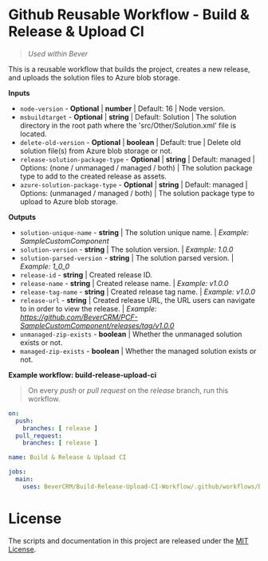# Github Reusable Workflow - Build & Release & Upload CI
> *Used within Bever*

This is a reusable workflow that builds the project, creates a new release, and uploads the solution files to Azure blob storage.

**Inputs**
- ```node-version``` - **Optional** | **number** | Default: 16 | Node version.
- ```msbuildtarget``` - **Optional** | **string** | Default: Solution | The solution directory in the root path where the 'src/Other/Solution.xml' file is located.
- ```delete-old-version``` - **Optional** | **boolean** | Default: true | Delete old solution file(s) from Azure blob storage or not.
- ```release-solution-package-type``` - **Optional** | **string** | Default: managed | Options: (none / unmanaged / managed / both) | The solution package type to add to the created release as assets.
- ```azure-solution-package-type``` - **Optional** | **string** | Default: managed | Options: (unmanaged / managed / both) | The solution package type to upload to Azure blob storage.

**Outputs**
- ```solution-unique-name``` - **string** | The solution unique name. | *Example: SampleCustomComponent*
- ```solution-version``` - **string** | The solution version. | *Example: 1.0.0*
- ```solution-parsed-version``` - **string** | The solution parsed version. | *Example: 1_0_0*
- ```release-id``` - **string** | Created release ID.
- ```release-name``` - **string** | Created release name. | *Example: v1.0.0*
- ```release-tag-name``` - **string** | Created release tag name. | *Example: v1.0.0*
- ```release-url``` - **string** | Created release URL, the URL users can navigate to in order to view the release. | *Example: https://github.com/BeverCRM/PCF-SampleCustomComponent/releases/tag/v1.0.0*
- ```unmanaged-zip-exists``` - **boolean** | Whether the unmanaged solution exists or not.
- ```managed-zip-exists``` - **boolean** | Whether the managed solution exists or not.

**Example workflow: build-release-upload-ci**
> On every *push* or *pull request* on the *release* branch, run this workflow.

```yaml
on:
  push:
    branches: [ release ]
  pull_request:
    branches: [ release ]

name: Build & Release & Upload CI

jobs:
  main:
    uses: BeverCRM/Build-Release-Upload-CI-Workflow/.github/workflows/build-release-upload-ci.yml@master
```

# License
The scripts and documentation in this project are released under the [MIT License](https://github.com/actions/create-release/blob/main/LICENSE).
